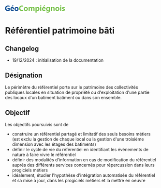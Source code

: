![picto](https://github.com/sigagglocompiegne/orga_gest_igeo/blob/master/doc/img/geocompiegnois_2020_reduit_v2.png)

# Référentiel patrimoine bâti

## Changelog
- 19/12/2024 : initialisation de la documentation

## Désignation
Le périmètre du référentiel porte sur le patrimoine des collectivités publiques locales en situation de propriété ou d'exploitation d'une partie des locaux d'un batiment batiment ou dans son ensemble.

## Objectif
Les objectifs poursuivis sont de
- construire un référentiel partagé et limitatif des seuls besoins métiers (est exclu la gestion de chaque local ou la gestion d'une troisième dimension avec les étages des batiments)
- définir le cycle de vie du référentiel en identifiant les événements de nature à faire vivre le référentiel
- définir des modalités d'information en cas de modification du référentiel auprès des différents services concernés pour répercussion dans leurs progiciels métiers
- idéalement, étudier l'hypothèse d'intégration automatisée du référentiel et sa mise à jour, dans les progiciels métiers et la mettre en oeuvre
